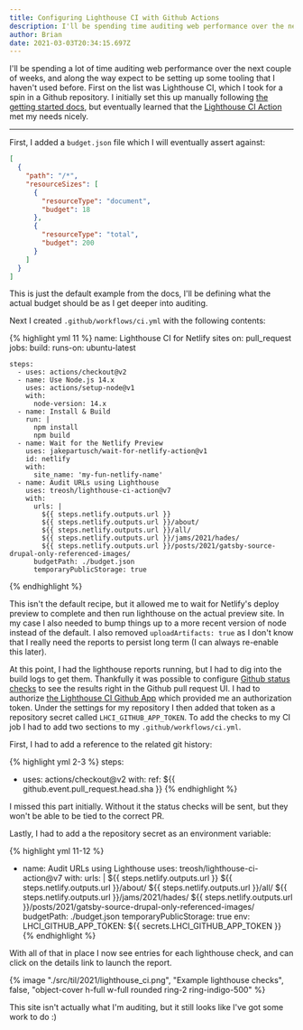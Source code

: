 ```yaml
---
title: Configuring Lighthouse CI with Github Actions
description: I'll be spending time auditing web performance over the next couple of weeks, and wanted to start with some simple baseline measurement. Lighthouse CI was an easy entry point - here's how I set it up using Github actions.
author: Brian
date: 2021-03-03T20:34:15.697Z
---
```

I'll be spending a lot of time auditing web performance over the next couple of weeks, and along the way expect to be setting up some tooling that I haven't used before. First on the list was Lighthouse CI, which I took for a spin in a Github repository. I initially set this up manually following [the getting started docs](https://github.com/GoogleChrome/lighthouse-ci/blob/main/docs/getting-started.md), but eventually learned that the [Lighthouse CI Action](https://github.com/marketplace/actions/lighthouse-ci-action) met my needs nicely.

---

First, I added a `budget.json` file which I will eventually assert against:

```json
[
  {
    "path": "/*",
    "resourceSizes": [
      {
        "resourceType": "document",
        "budget": 18
      },
      {
        "resourceType": "total",
        "budget": 200
      }
    ]
  }
]
```

This is just the default example from the docs, I'll be defining what the actual budget should be as I get deeper into auditing.

Next I created `.github/workflows/ci.yml` with the following contents:

{% highlight yml 11 %}
name: Lighthouse CI for Netlify sites
on: pull_request
jobs:
  build:
    runs-on: ubuntu-latest

    steps:
      - uses: actions/checkout@v2
      - name: Use Node.js 14.x
        uses: actions/setup-node@v1
        with:
          node-version: 14.x
      - name: Install & Build
        run: |
          npm install
          npm build
      - name: Wait for the Netlify Preview
        uses: jakepartusch/wait-for-netlify-action@v1
        id: netlify
        with:
          site_name: 'my-fun-netlify-name'
      - name: Audit URLs using Lighthouse
        uses: treosh/lighthouse-ci-action@v7
        with:
          urls: |
            ${{ steps.netlify.outputs.url }}
            ${{ steps.netlify.outputs.url }}/about/
            ${{ steps.netlify.outputs.url }}/all/
            ${{ steps.netlify.outputs.url }}/jams/2021/hades/
            ${{ steps.netlify.outputs.url }}/posts/2021/gatsby-source-drupal-only-referenced-images/
          budgetPath: ./budget.json
          temporaryPublicStorage: true
{% endhighlight %}

This isn't the default recipe, but it allowed me to wait for Netlify's deploy preview to complete and then run lighthouse on the actual preview site. In my case I also needed to bump things up to a more recent version of node instead of the default. I also removed `uploadArtifacts: true` as I don't know that I really need the reports to persist long term (I can always re-enable this later).

At this point, I had the lighthouse reports running, but I had to dig into the build logs to get them. Thankfully it was possible to configure [Github status checks](https://github.com/GoogleChrome/lighthouse-ci/blob/main/docs/getting-started.md#github-status-checks) to see the results right in the Github pull request UI. I had to authorize [the Lighthouse CI Github App](https://github.com/apps/lighthouse-ci) which provided me an authorization token. Under the settings for my repository I then added that token as a repository secret called `LHCI_GITHUB_APP_TOKEN`. To add the checks to my CI job I had to add two sections to my `.github/workflows/ci.yml`.

First, I had to add a reference to the related git history:

{% highlight yml 2-3 %}
steps:
  - uses: actions/checkout@v2
    with:
      ref: ${{ github.event.pull_request.head.sha }}
{% endhighlight %}

I missed this part initially. Without it the status checks will be sent, but they won't be able to be tied to the correct PR.

Lastly, I had to add a the repository secret as an environment variable:

{% highlight yml 11-12 %}
- name: Audit URLs using Lighthouse
  uses: treosh/lighthouse-ci-action@v7
  with:
    urls: |
      ${{ steps.netlify.outputs.url }}
      ${{ steps.netlify.outputs.url }}/about/
      ${{ steps.netlify.outputs.url }}/all/
      ${{ steps.netlify.outputs.url }}/jams/2021/hades/
      ${{ steps.netlify.outputs.url }}/posts/2021/gatsby-source-drupal-only-referenced-images/
    budgetPath: ./budget.json
    temporaryPublicStorage: true
  env:
    LHCI_GITHUB_APP_TOKEN: ${{ secrets.LHCI_GITHUB_APP_TOKEN }}
{% endhighlight %}

With all of that in place I now see entries for each lighthouse check, and can click on the details link to launch the report.

{% image "./src/til/2021/lighthouse_ci.png", "Example lighthouse checks", false, "object-cover h-full w-full rounded ring-2 ring-indigo-500" %}

This site isn't actually what I'm auditing, but it still looks like I've got some work to do :)